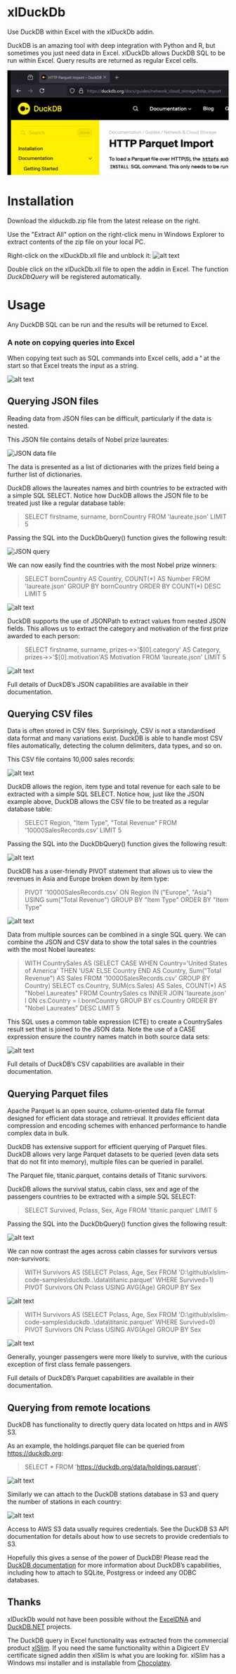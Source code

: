 # xlDuckDb

Use DuckDB within Excel with the xlDuckDb addin.

DuckDB is an amazing tool with deep integration with Python and R, but sometimes you just need data in Excel. xlDuckDb allows DuckDB SQL to be run within Excel. Query results are returned as regular Excel cells.

![Run remote Parquet](https://github.com/RusselWebber/xlDuckDb/blob/main/images/duckdb_http_parquet.gif?raw=true)

# Installation

Download the xlduckdb.zip file from the latest release on the right.

Use the "Extract All" option on the right-click menu in Windows Explorer to extract contents of the zip file on your local PC.

Right-click on the xlDuckDb.xll file and unblock it: ![alt text](https://russelwebber.github.io/xlslim-docs/html/_images/xlduckdb_unblock.gif?raw=true)

Double click on the xlDuckDb.xll file to open the addin in Excel. The function _DuckDbQuery_ will be registered automatically.

# Usage

Any DuckDB SQL can be run and the results will be returned to Excel.

### A note on copying queries into Excel

When copying text such as SQL commands into Excel cells, add a **'** at the start so that Excel treats the input as a string.

![alt text](https://russelwebber.github.io/xlslim-docs/html/_images/duckdb_copy_text_to_excel.gif?raw=true)

## Querying JSON files

Reading data from JSON files can be difficult, particularly if the data is nested.

This JSON file contains details of Nobel prize laureates:

![JSON data file](https://russelwebber.github.io/xlslim-docs/html/_images/duckdb_sample_json.png?raw=true)

The data is presented as a list of dictionaries with the prizes field being a further list of dictionaries.

DuckDB allows the laureates names and birth countries to be extracted with a simple SQL SELECT. Notice how DuckDB allows the JSON file to be treated just like a regular database table:

> SELECT firstname, surname, bornCountry FROM 'laureate.json' LIMIT 5

Passing the SQL into the DuckDbQuery() function gives the following result:

![JSON query](https://russelwebber.github.io/xlslim-docs/html/_images/duckdb_json_top5.png?raw=true)

We can now easily find the countries with the most Nobel prize winners:

> SELECT bornCountry AS Country, COUNT(\*) AS Number FROM 'laureate.json' GROUP BY bornCountry ORDER BY COUNT(\*) DESC LIMIT 5

![alt text](https://russelwebber.github.io/xlslim-docs/html/_images/duckdb_json_top_countries.png?raw=true)

DuckDB supports the use of JSONPath to extract values from nested JSON fields. This allows us to extract the category and motivation of the first prize awarded to each person:

> SELECT firstname, surname, prizes->>'\$[0].category' AS Category, prizes->>'\$[0].motivation'AS Motivation FROM 'laureate.json' LIMIT 5

![alt text](https://russelwebber.github.io/xlslim-docs/html/_images/duckdb_json_category_and_motivation.png?raw=true)

Full details of DuckDB’s JSON capabilities are available in their documentation.

## Querying CSV files

Data is often stored in CSV files. Surprisingly, CSV is not a standardised data format and many variations exist. DuckDB is able to handle most CSV files automatically, detecting the column delimiters, data types, and so on.

This CSV file contains 10,000 sales records:

![alt text](https://russelwebber.github.io/xlslim-docs/html/_images/duckdb_sample_csv.png?raw=true)

DuckDB allows the region, item type and total revenue for each sale to be extracted with a simple SQL SELECT. Notice how, just like the JSON example above, DuckDB allows the CSV file to be treated as a regular database table:

> SELECT Region, "Item Type", "Total Revenue" FROM '10000SalesRecords.csv' LIMIT 5

Passing the SQL into the DuckDbQuery() function gives the following result:

![alt text](https://russelwebber.github.io/xlslim-docs/html/_images/duckdb_csv_top5.png?raw=true)

DuckDB has a user-friendly PIVOT statement that allows us to view the revenues in Asia and Europe broken down by item type:

> PIVOT '10000SalesRecords.csv' ON Region IN ("Europe", "Asia") USING sum("Total Revenue") GROUP BY "Item Type" ORDER BY "Item Type"

![alt text](https://russelwebber.github.io/xlslim-docs/html/_images/duckdb_csv_sales_pivot.png?raw=true)

Data from multiple sources can be combined in a single SQL query. We can combine the JSON and CSV data to show the total sales in the countries with the most Nobel laureates:

> WITH CountrySales AS
> (SELECT
> CASE WHEN Country='United States of America' THEN 'USA' ELSE Country END AS Country,
> Sum("Total Revenue") AS Sales
> FROM '10000SalesRecords.csv'
> GROUP BY Country)
> SELECT
> cs.Country,
> SUM(cs.Sales) AS Sales,
> COUNT(\*) AS "Nobel Laureates"
> FROM CountrySales cs
> INNER JOIN 'laureate.json' l
> ON cs.Country = l.bornCountry
> GROUP BY cs.Country
> ORDER BY "Nobel Laureates" DESC LIMIT 5

This SQL uses a common table expression (CTE) to create a CountrySales result set that is joined to the JSON data. Note the use of a CASE expression ensure the country names match in both source data sets:

![alt text](https://russelwebber.github.io/xlslim-docs/html/_images/duckdb_csv_sales_joined_to_json.png?raw=true)

Full details of DuckDB’s CSV capabilities are available in their documentation.

## Querying Parquet files

Apache Parquet is an open source, column-oriented data file format designed for efficient data storage and retrieval. It provides efficient data compression and encoding schemes with enhanced performance to handle complex data in bulk.

DuckDB has extensive support for efficient querying of Parquet files. DuckDB allows very large Parquet datasets to be queried (even data sets that do not fit into memory), multiple files can be queried in parallel.

The Parquet file, titanic.parquet, contains details of Titanic survivors.

DuckDB allows the survival status, cabin class, sex and age of the passengers countries to be extracted with a simple SQL SELECT:

> SELECT Survived, Pclass, Sex, Age FROM 'titanic.parquet' LIMIT 5

Passing the SQL into the DuckDbQuery() function gives the following result:

![alt text](https://russelwebber.github.io/xlslim-docs/html/_images/duckdb_parquet_top_survivors.png?raw=true)

We can now contrast the ages across cabin classes for survivors versus non-survivors:

> WITH Survivors AS
> (SELECT Pclass, Age, Sex
> FROM 'D:\github\xlslim-code-samples\duckdb\..\data\titanic.parquet'
> WHERE Survived=1)
> PIVOT Survivors ON Pclass USING AVG(Age) GROUP BY Sex

![alt text](https://russelwebber.github.io/xlslim-docs/html/_images/duckdb_parquet_survivors.png?raw=true)

> WITH Survivors AS
> (SELECT Pclass, Age, Sex
> FROM 'D:\github\xlslim-code-samples\duckdb\..\data\titanic.parquet'
> WHERE Survived=0)
> PIVOT Survivors ON Pclass USING AVG(Age) GROUP BY Sex

![alt text](https://russelwebber.github.io/xlslim-docs/html/_images/duckdb_parquet_nonsurvivors.png?raw=true)

Generally, younger passengers were more likely to survive, with the curious exception of first class female passengers.

Full details of DuckDB’s Parquet capabilities are available in their documentation.

## Querying from remote locations

DuckDB has functionality to directly query data located on https and in AWS S3.

As an example, the holdings.parquet file can be queried from https://duckdb.org:

> SELECT \* FROM 'https://duckdb.org/data/holdings.parquet';

![alt text](https://russelwebber.github.io/xlslim-docs/html/_images/duckdb_parquet_remote.png?raw=true)

Similarly we can attach to the DuckDB stations database in S3 and query the number of stations in each country:

![alt text](https://russelwebber.github.io/xlslim-docs/html/_images/duckdb_duckdb_remote.png?raw=true)

Access to AWS S3 data usually requires credentials. See the DuckDB S3 API documentation for details about how to use secrets to provide credentials to S3.

Hopefully this gives a sense of the power of DuckDB! Please read the [DuckDB documentation](https://duckdb.org/docs/) for more information about DuckDB’s capabilities, including how to attach to SQLite, Postgress or indeed any ODBC databases.

## Thanks

xlDuckDb would not have been possible without the [ExcelDNA](https://github.com/excel-dna) and [DuckDB.NET](https://github.com/Giorgi/DuckDB.NET) projects.

The DuckDB query in Excel functionality was extracted from the commercial product [xlSlim](https://www.xlslim.com). If you need the same functionality within a Digicert EV certificate signed addin then xlSlim is what you are looking for. xlSlim has a Windows msi installer and is installable from [Chocolatey](https://community.chocolatey.org/packages/xlslim/).
